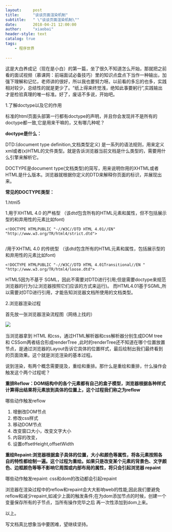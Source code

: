 ```yaml
---
layout:     post
title:      "谈谈页面渲染机制"
subtitle:   " \"谈谈页面渲染机制\""
date:       2018-04-21 12:00:00
author:     "xiaobai"
header-style: text
catalog: true
tags:
    - 程序世界
     
---
```


 
这是大白养成记（现在是小白）的第一篇，坐了很久不知道怎么开始，那就把之前看的面试视频（慕课网：前端面试必备技巧）里的知识点盘点下当作一种输出，加强下理解和记忆，老师讲的很好，所以我也要努力呀。以前看的多忘的也多，实践相对较少，总结性的就是更少了。“纸上得来终觉浅，绝知此事要躬行”,实践输出才是检验真理的唯一标准。好了，废话不多说，开始吧。

  

1.了解doctype以及它的作用

标准的html页面头部第一行都有doctype的声明，并且你会发现并不是所有的doctype都一致,它是用来干嘛的，又有哪几种呢？

**doctype是什么：**

  

DTD:(document type definition,文档类型定义) 是一系列的语法规则，用来定义xml或者(x)HTML的文件类型。就是告诉浏览器当前文档是什么类型的，需要用什么引擎来解析它。

DOCTYPE是document type(文档类型)的简写，用来说明你用的XHTML或者HTML是什么版本。浏览器就根据你定义的DTD来解释你页面的标识，并展现出来。

**常见的DOCTYPE类型：**

  

1.html5

<!DOCTYPE html>

  

1.用于XHTML 4.0 的严格型 （该dtd包含所有的HTML元素和属性，但不包括展示型的和弃用性的元素比如font)

```
<!DOCTYPE HTMLPUBLIC "-//W3C//DTD HTML 4.01//EN" "http://www.w3.org/TR/html4/strict.dtd">
```

![](data:image/gif;base64,R0lGODlhAQABAPABAP///wAAACH5BAEKAAAALAAAAAABAAEAAAICRAEAOw== "Click and drag to move")

/用于XHTML 4.0 的传统型 （该dtd包含所有的HTML元素和属性，包括展示型的和弃用性的元素比如font)

```
<!DOCTYPE HTMLPUBLIC "-//W3C//DTD HTML 4.01Transitional//EN " "http://www.w3.org/TR/html4/loose.dtd">
```

HTML5因为不基于 SGML，因此不需要对DTD进行引用;但是需要doctype来规范浏览器的行为(让浏览器按照它们应该的方式来运行)。 而HTML4.01基于SGML,所以需要对DTD进行引用，才能告知浏览器文档所使用的文档类型。

2.浏览器渲染过程

首先放一张浏览器渲染流程图（网络上找的）

![](https://img-blog.csdn.net/20180421114818971?watermark/2/text/aHR0cHM6Ly9ibG9nLmNzZG4ubmV0L3dlaXhpbl8zNjg1MjIzNQ==/font/5a6L5L2T/fontsize/400/fill/I0JBQkFCMA==/dissolve/70)![](data:image/gif;base64,R0lGODlhAQABAPABAP///wAAACH5BAEKAAAALAAAAAABAAEAAAICRAEAOw== "Click and drag to move")​  
  

当浏览器拿到 HTML 和css，通过HTML解析器和css解析器分别生成DOM tree 和 CSSom两者结合形成renderTree ,此时的renderTree还不知道在哪个位置放置节点，是通过浏览器的Layout告诉它具体的位置样式，最后绘制出我们最终看到的页面效果。这个就是浏览渲染的基本过程。

说到渲染，有两个概念需要提及，重绘和重排。那什么是重绘和重排，什么操作会触发这个两个过程呢？

**重排Reflow：DOM结构中的各个元素都有自己的盒子模型，浏览器根据各种样式计算得出结果将元素放到具体的位置上，这个过程我们称之为reflow**

哪些动作触发reflow

  

1.  增删改DOM节点
2.  修改css样式
3.  移动DOM节点
4.  改变窗口大小，改变文字大小
5.  内容的改变，
6.  设置offsetHeight,offsetWidth

**重绘Repaint:浏览器根据盒子具体的位置，大小和颜色等属性，将各元素按照各自的特性都绘制一遍。这个过程为重绘。如果只是改变某个元素的背景色、文字颜色、边框颜色等等不影响它周围或内部布局的属性，将只会引起浏览器 repaint**

哪些动作触发repaint: css和dom的改动都会引起repaint

浏览器在渲染过程中的reflow和repaint会大大影响web的性能,因此我们要避免reflow和减少repaint,如减少上面的触发条件;在为dom添加节点的时候，创建一个变量保存所有的子节点，当所有操作完毕之后 再一次性添加到dom上来。

以上。

写文档真比想象当中要困难，望继续坚持。